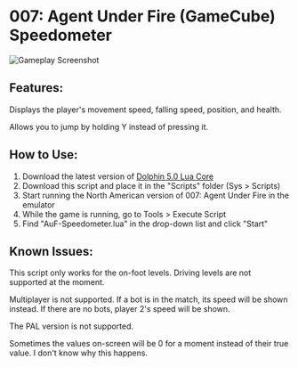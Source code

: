 # 007: Agent Under Fire (GameCube) Speedometer
![Gameplay Screenshot](https://cdn.discordapp.com/attachments/181424309611266048/833445395916652555/Screenshot_2021-04-18_155413.png)

## Features:

Displays the player's movement speed, falling speed, position, and health.

Allows you to jump by holding Y instead of pressing it.

## How to Use:

1) Download the latest version of [Dolphin 5.0 Lua Core](https://github.com/SwareJonge/Dolphin-Lua-Core)
2) Download this script and place it in the "Scripts" folder (Sys > Scripts)
3) Start running the North American version of 007: Agent Under Fire in the emulator
4) While the game is running, go to Tools > Execute Script
5) Find "AuF-Speedometer.lua" in the drop-down list and click "Start"

## Known Issues:

This script only works for the on-foot levels. Driving levels are not supported at the moment.

Multiplayer is not supported. If a bot is in the match, its speed will be shown instead. If there are no bots, player 2's speed will be shown.

The PAL version is not supported.

Sometimes the values on-screen will be 0 for a moment instead of their true value. I don't know why this happens.
